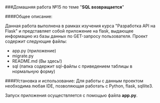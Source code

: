 ###Домашняя работа №15 по теме "**SQL возвращается**"

####Общее описание:

Данная работа выполнена в рамках изучения курса "Разработка API на Flask" и представляет собой приложение на flask, выдающее информацию из базы данных по GET-запросу пользователя.
Проект содержит следующие файлы:
* app.py (приложение)
* migrate.py
* README.md (Вы здесь!)
* sql (папка содержит sql-файлы с приведением таблицы в нормальную форму)

####Установка и использование:
Для работы с данным проектом необходима любая IDE, позволяющая работать с Python, flask, sqllite3.

Запуск приложения осуществляется с помощью файла **app.py**.
